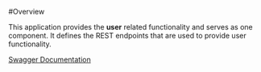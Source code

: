 #Overview

This application provides the **user** related functionality and serves as one component. It defines the REST endpoints that are used to provide user functionality.

<p>
    <a href="http://localhost:8082/api/swagger-ui.html">Swagger Documentation</a>
</p>